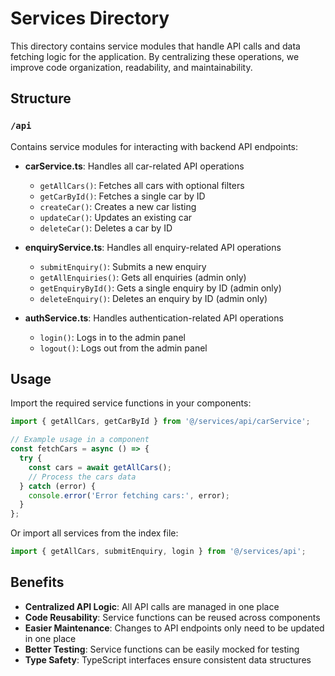 # Services Directory

This directory contains service modules that handle API calls and data fetching logic for the application. By centralizing these operations, we improve code organization, readability, and maintainability.

## Structure

### `/api`

Contains service modules for interacting with backend API endpoints:

- **carService.ts**: Handles all car-related API operations
  - `getAllCars()`: Fetches all cars with optional filters
  - `getCarById()`: Fetches a single car by ID
  - `createCar()`: Creates a new car listing
  - `updateCar()`: Updates an existing car
  - `deleteCar()`: Deletes a car by ID

- **enquiryService.ts**: Handles all enquiry-related API operations
  - `submitEnquiry()`: Submits a new enquiry
  - `getAllEnquiries()`: Gets all enquiries (admin only)
  - `getEnquiryById()`: Gets a single enquiry by ID (admin only)
  - `deleteEnquiry()`: Deletes an enquiry by ID (admin only)

- **authService.ts**: Handles authentication-related API operations
  - `login()`: Logs in to the admin panel
  - `logout()`: Logs out from the admin panel

## Usage

Import the required service functions in your components:

```typescript
import { getAllCars, getCarById } from '@/services/api/carService';

// Example usage in a component
const fetchCars = async () => {
  try {
    const cars = await getAllCars();
    // Process the cars data
  } catch (error) {
    console.error('Error fetching cars:', error);
  }
};
```

Or import all services from the index file:

```typescript
import { getAllCars, submitEnquiry, login } from '@/services/api';
```

## Benefits

- **Centralized API Logic**: All API calls are managed in one place
- **Code Reusability**: Service functions can be reused across components
- **Easier Maintenance**: Changes to API endpoints only need to be updated in one place
- **Better Testing**: Service functions can be easily mocked for testing
- **Type Safety**: TypeScript interfaces ensure consistent data structures